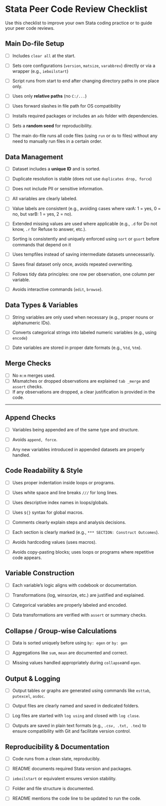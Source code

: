 
# Stata Peer Code Review Checklist

Use this checklist to improve your own Stata coding practice or to guide your peer code reviews.


## Main Do-file Setup
    
- [ ] Includes `clear all` at the start.
- [ ] Sets core configurations (`version`, `matsize`, `varabbrev`) directly or via a wrapper (e.g., `ieboilstart`)
- [ ] Script runs from start to end after changing directory paths in one place only.
- [ ] Uses only **relative paths** (no `C:/...`) 
- [ ] Uses forward slashes in file path for OS compatibility
- [ ] Installs required packages or includes an `ado` folder with dependencies.
- [ ] Sets a **random seed** for reproducibility.
- [ ] The main do-file runs all code files (using `run` or `do` to files) without any need to manually run files in a certain order.



    
## Data Management
    
- [ ] Dataset includes a **unique ID** and is sorted.
- [ ] Duplicate resolution is stable (does not use `duplicates drop, force`)
- [ ] Does not include PII or sensitive information.
- [ ] All variables are clearly labeled.
- [ ] Value labels are consistent (e.g., avoiding cases where varA: 1 = yes, 0 = no, but varB: 1 = yes, 2 = no).
- [ ] Extended missing values are used where applicable (e.g., `.d` for Do not know, `.r` for Refuse to answer, etc.).
- [ ] Sorting is consistently and uniquely enforced using `sort` or `gsort` before commands that depend on it
- [ ] Uses tempfiles instead of saving intermediate datasets unnecessarily.
- [ ] Saves final dataset only once, avoids repeated overwriting.
- [ ] Follows tidy data principles: one row per observation, one column per variable.
- [ ] Avoids interactive commands (`edit`, `browse`).

    
## Data Types & Variables
    
- [ ] String variables are only used when necessary (e.g., proper nouns or alphanumeric IDs).
- [ ] Converts categorical strings into labeled numeric variables (e.g., using `encode`)
- [ ] Date variables are stored in proper date formats (e.g., `%td`, `%tm`).


    
## Merge Checks
    
- [ ] No `m:m` merges used.
- [ ] Mismatches or dropped observations are explained `tab _merge` and `assert` checks.
- [ ] If any observations are dropped, a clear justification is provided in the code.

---
    
## Append Checks
    
- [ ] Variables being appended are of the same type and structure.
- [ ] Avoids `append, force`.
- [ ] Any new variables introduced in appended datasets are properly handled.


    
## Code Readability & Style
    
- [ ] Uses proper indentation inside loops or programs.
- [ ] Uses white space and line breaks `///` for long lines.
- [ ] Uses descriptive index names in loops/globals.
- [ ] Uses `${}` syntax for global macros.
- [ ] Comments clearly explain steps and analysis decisions.
- [ ] Each section is clearly marked (e.g., `*** SECTION: Construct Outcomes`).
- [ ] Avoids hardcoding values (uses macros).
- [ ] Avoids copy-pasting blocks; uses loops or programs where repetitive code appears.


    
## Variable Construction

- [ ] Each variable’s logic aligns with codebook or documentation.
- [ ] Transformations (log, winsorize, etc.) are justified and explained.
- [ ] Categorical variables are properly labeled and encoded.
- [ ] Data transformations are verified with `assert` or summary checks.


    
## Collapse / Group-wise Calculations
    
- [ ] Data is sorted uniquely before using `by: egen` or `by: gen`
- [ ] Aggregations like `sum`, `mean` are documented and correct.
- [ ] Missing values handled appropriately during `collapse`and `egen`.


    
## Output & Logging
    
- [ ] Output tables or graphs are generated using commands like `esttab`, `putexcel`, `asdoc`.
- [ ] Output files are clearly named and saved in dedicated folders.
- [ ] Log files are started with `log using` and closed with `log close`.
- [ ] Outputs are saved in plain text formats (e.g., `.csv, .txt, .tex`) to ensure compatibility with Git and facilitate version control.



## Reproducibility & Documentation
    
- [ ] Code runs from a clean slate, reproducibly.
- [ ] README documents required Stata version and packages.
- [ ] `ieboilstart` or equivalent ensures version stability.
- [ ] Folder and file structure is documented.
- [ ] README mentions the code line to be updated to run the code.


    
